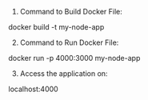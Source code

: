 1) Command to Build Docker File:

docker build -t my-node-app


2) Command to Run Docker File:

docker run -p 4000:3000 my-node-app

3) Access the application on:

localhost:4000
